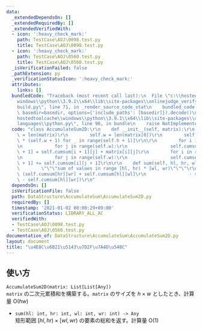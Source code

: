 ```yaml
---
data:
  _extendedDependsOn: []
  _extendedRequiredBy: []
  _extendedVerifiedWith:
  - icon: ':heavy_check_mark:'
    path: TestCase\AOJ\0098.test.py
    title: TestCase\AOJ\0098.test.py
  - icon: ':heavy_check_mark:'
    path: TestCase\AOJ\0560.test.py
    title: TestCase\AOJ\0560.test.py
  _isVerificationFailed: false
  _pathExtension: py
  _verificationStatusIcon: ':heavy_check_mark:'
  attributes:
    links: []
  bundledCode: "Traceback (most recent call last):\n  File \"c:\\hostedtoolcache\\\
    windows\\python\\3.9.1\\x64\\lib\\site-packages\\onlinejudge_verify\\documentation\\\
    build.py\", line 71, in _render_source_code_stat\n    bundled_code = language.bundle(stat.path,\
    \ basedir=basedir, options={'include_paths': [basedir]}).decode()\n  File \"c:\\\
    hostedtoolcache\\windows\\python\\3.9.1\\x64\\lib\\site-packages\\onlinejudge_verify\\\
    languages\\python.py\", line 96, in bundle\n    raise NotImplementedError\nNotImplementedError\n"
  code: "class AccumulateSum2D:\r\n    def __init__(self, matrix):\r\n        self.h\
    \ = len(matrix)\r\n        self.w = len(matrix[0])\r\n        self.cumsum = [[0]\
    \ * (self.w + 1) for _ in range(self.h + 1)]\r\n\r\n        for i in range(self.h):\r\
    \n            for j in range(self.w):\r\n                self.cumsum[i + 1][j\
    \ + 1] = self.cumsum[i + 1][j] + matrix[i][j]\r\n        for i in range(self.h):\r\
    \n            for j in range(self.w):\r\n                self.cumsum[i + 1][j\
    \ + 1] += self.cumsum[i][j + 1]\r\n\r\n    def sum(self, hl, hr, wl, wr):\r\n\
    \        \"\"\"sum of values in range [hl, hr) * [wl, wr)\"\"\"\r\n        return\
    \ (self.cumsum[hr][wr] + self.cumsum[hl][wl]\r\n                - self.cumsum[hr][wl]\
    \ - self.cumsum[hl][wr])\r\n"
  dependsOn: []
  isVerificationFile: false
  path: DataStructure\AccumulateSum\AccumulateSum2D.py
  requiredBy: []
  timestamp: '2021-01-02 00:00:29+09:00'
  verificationStatus: LIBRARY_ALL_AC
  verifiedWith:
  - TestCase\AOJ\0098.test.py
  - TestCase\AOJ\0560.test.py
documentation_of: DataStructure\AccumulateSum\AccumulateSum2D.py
layout: document
title: "\u4E8C\u6B21\u5143\u7D2F\u7A4D\u548C"
---
```

## 使い方
`AccumulateSum2D(matrix: List[List[Any])`  
`matrix` の二次元累積和を構築する。`matrix` のサイズを $h × w$ としたとき、計算量 $\mathrm{O}(hw)$
- `sum(hl: int, hr: int, wl: int, wr: int) -> Any`  
矩形範囲 $\lbrack hl, hr) × \lbrack wl, wr)$ の要素の総和を返す。計算量 $\mathrm{O}(1)$
